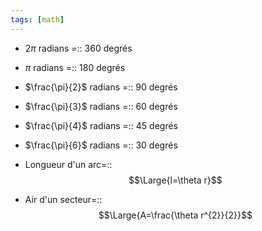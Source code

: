 ```yaml
---
tags: [math] 
---
```


- $2\pi$ radians =:: 360 degrés
- $\pi$ radians =:: 180 degrés
- $\frac{\pi}{2}$ radians =:: 90 degrés
- $\frac{\pi}{3}$ radians =:: 60 degrés
- $\frac{\pi}{4}$ radians =:: 45 degrés
- $\frac{\pi}{6}$ radians =:: 30 degrés

- Longueur d'un arc=::$$\Large{l=\theta r}$$
- Air d'un secteur=::$$\Large{A=\frac{\theta r^{2}}{2}}$$